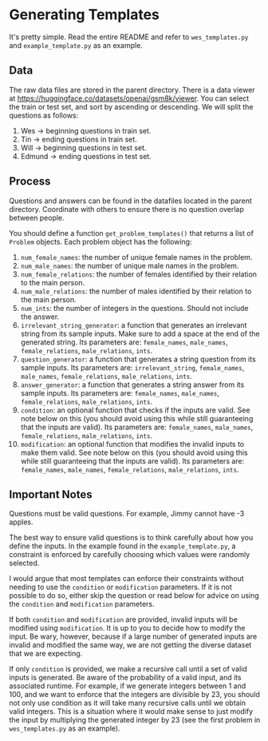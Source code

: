 # Generating Templates

It's pretty simple. Read the entire README and refer to `wes_templates.py` and `example_template.py` as an example.

## Data

The raw data files are stored in the parent directory. There is a data viewer at https://huggingface.co/datasets/openai/gsm8k/viewer. You can select the train or test set, and sort by ascending or descending. We will split the questions as follows:
1. Wes -> beginning questions in train set.
2. Tin -> ending questions in train set.
3. Will -> beginning questions in test set.
4. Edmund -> ending questions in test set.

## Process

Questions and answers can be found in the datafiles located in the parent directory. Coordinate with others to ensure there is no question overlap between people.

You should define a function `get_problem_templates()` that returns a list of `Problem` objects. Each problem object has the following:

1. `num_female_names`: the number of unique female names in the problem.
2. `num_male_names`: the number of unique male names in the problem.
3. `num_female_relations`: the number of females identified by their relation to the main person.
4. `num_male_relations`: the number of males identified by their relation to the main person.
5. `num_ints`: the number of integers in the questions. Should not include the answer.
6. `irrelevant_string_generator`: a function that generates an irrelevant string from its sample inputs. Make sure to add a space at the end of the generated string. Its parameters are: `female_names`, `male_names`, `female_relations`, `male_relations`, `ints`.
6. `question_generator`: a function that generates a string question from its sample inputs. Its parameters are: `irrelevant_string`, `female_names`, `male_names`, `female_relations`, `male_relations`, `ints`.
7. `answer_generator`: a function that generates a string answer from its sample inputs. Its parameters are: `female_names`, `male_names`, `female_relations`, `male_relations`, `ints`.
8. `condition`: an optional function that checks if the inputs are valid. See note below on this (you should avoid using this while still guaranteeing that the inputs are valid). Its parameters are: `female_names`, `male_names`, `female_relations`, `male_relations`, `ints`.
9. `modification`: an optional function that modifies the invalid inputs to make them valid. See note below on this (you should avoid using this while still guaranteeing that the inputs are valid). Its parameters are: `female_names`, `male_names`, `female_relations`, `male_relations`, `ints`.

## Important Notes

Questions must be valid questions. For example, Jimmy cannot have -3 apples.

The best way to ensure valid questions is to think carefully about how you define the inputs. In the example found in the `example_template.py`, a constraint is enforced by carefully choosing which values were randomly selected.

I would argue that most templates can enforce their constraints without needing to use the `condition` or `modification` parameters. If it is not possible to do so, either skip the question or read below for advice on using the `condition` and `modification` parameters.

If both `condition` and `modification` are provided, invalid inputs will be modified using `modification`. It is up to you to decide how to modify the input. Be wary, however, because if a large number of generated inputs are invalid and modified the same way, we are not getting the diverse dataset that we are expecting.

If only `condition` is provided, we make a recursive call until a set of valid inputs is generated. Be aware of the probability of a valid input, and its associated runtime. For example, if we generate integers between 1 and 100, and we want to enforce that the integers are divisible by 23, you should not only use condition as it will take many recursive calls until we obtain valid integers. This is a situation where it would make sense to just modify the input by multiplying the generated integer by 23 (see the first problem in `wes_templates.py` as an example).
